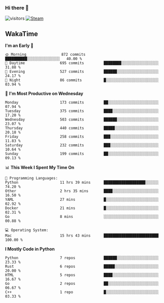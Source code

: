 ### Hi there 👋

![visitors](https://visitor-badge.glitch.me/badge?page_id=zhourunlai)
[![Steam](https://img.shields.io/badge/dynamic/json?url=https%3A%2F%2Fapi.swo.moe%2Fstats%2Fsteamgames%2F76561198285156854&query=count&color=0b1a37&label=Steam&labelColor=134375&logo=steam&suffix=+games&cacheSeconds=3600)](http://steamcommunity.com/profiles/76561198285156854)

## WakaTime
<!--START_SECTION:waka-->
**I'm an Early 🐤** 

```text
🌞 Morning                872 commits         ██████████░░░░░░░░░░░░░░░   40.00 % 
🌆 Daytime                695 commits         ████████░░░░░░░░░░░░░░░░░   31.88 % 
🌃 Evening                527 commits         ██████░░░░░░░░░░░░░░░░░░░   24.17 % 
🌙 Night                  86 commits          █░░░░░░░░░░░░░░░░░░░░░░░░   03.94 % 
```
📅 **I'm Most Productive on Wednesday** 

```text
Monday                   173 commits         ██░░░░░░░░░░░░░░░░░░░░░░░   07.94 % 
Tuesday                  375 commits         ████░░░░░░░░░░░░░░░░░░░░░   17.20 % 
Wednesday                503 commits         ██████░░░░░░░░░░░░░░░░░░░   23.07 % 
Thursday                 440 commits         █████░░░░░░░░░░░░░░░░░░░░   20.18 % 
Friday                   258 commits         ███░░░░░░░░░░░░░░░░░░░░░░   11.83 % 
Saturday                 232 commits         ███░░░░░░░░░░░░░░░░░░░░░░   10.64 % 
Sunday                   199 commits         ██░░░░░░░░░░░░░░░░░░░░░░░   09.13 % 
```


📊 **This Week I Spent My Time On** 

```text
💬 Programming Languages: 
Python                   11 hrs 39 mins      ███████████████████░░░░░░   74.20 % 
Other                    2 hrs 35 mins       ████░░░░░░░░░░░░░░░░░░░░░   16.50 % 
YAML                     27 mins             █░░░░░░░░░░░░░░░░░░░░░░░░   02.92 % 
Docker                   21 mins             █░░░░░░░░░░░░░░░░░░░░░░░░   02.31 % 
Go                       8 mins              ░░░░░░░░░░░░░░░░░░░░░░░░░   00.88 % 

💻 Operating System: 
Mac                      15 hrs 43 mins      █████████████████████████   100.00 % 
```

**I Mostly Code in Python** 

```text
Python                   7 repos             ██████░░░░░░░░░░░░░░░░░░░   23.33 % 
Rust                     6 repos             █████░░░░░░░░░░░░░░░░░░░░   20.00 % 
HTML                     5 repos             ████░░░░░░░░░░░░░░░░░░░░░   16.67 % 
Go                       2 repos             ██░░░░░░░░░░░░░░░░░░░░░░░   06.67 % 
C++                      1 repo              █░░░░░░░░░░░░░░░░░░░░░░░░   03.33 % 
```




<!--END_SECTION:waka-->
